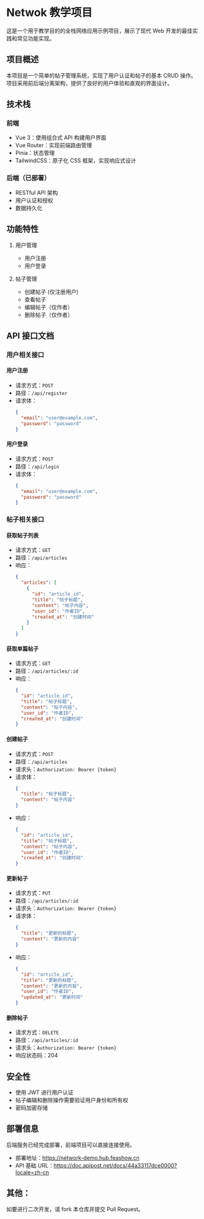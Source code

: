 # Netwok 教学项目

这是一个用于教学目的的全栈网络应用示例项目，展示了现代 Web 开发的最佳实践和常见功能实现。

## 项目概述

本项目是一个简单的帖子管理系统，实现了用户认证和帖子的基本 CRUD 操作。项目采用前后端分离架构，提供了良好的用户体验和直观的界面设计。

## 技术栈

### 前端

- Vue 3：使用组合式 API 构建用户界面
- Vue Router：实现前端路由管理
- Pinia：状态管理
- TailwindCSS：原子化 CSS 框架，实现响应式设计

### 后端（已部署）

- RESTful API 架构
- 用户认证和授权
- 数据持久化

## 功能特性

1. 用户管理

   - 用户注册
   - 用户登录

2. 帖子管理
   - 创建帖子 (仅注册用户)
   - 查看帖子
   - 编辑帖子（仅作者）
   - 删除帖子（仅作者）

## API 接口文档

### 用户相关接口

#### 用户注册

- 请求方式：`POST`
- 路径：`/api/register`
- 请求体：
  ```json
  {
    "email": "user@example.com",
    "password": "password"
  }
  ```

#### 用户登录

- 请求方式：`POST`
- 路径：`/api/login`
- 请求体：
  ```json
  {
    "email": "user@example.com",
    "password": "password"
  }
  ```

### 帖子相关接口

#### 获取帖子列表

- 请求方式：`GET`
- 路径：`/api/articles`
- 响应：
  ```json
  {
    "articles": [
      {
        "id": "article_id",
        "title": "帖子标题",
        "content": "帖子内容",
        "user_id": "作者ID",
        "created_at": "创建时间"
      }
    ]
  }
  ```

#### 获取单篇帖子

- 请求方式：`GET`
- 路径：`/api/articles/:id`
- 响应：
  ```json
  {
    "id": "article_id",
    "title": "帖子标题",
    "content": "帖子内容",
    "user_id": "作者ID",
    "created_at": "创建时间"
  }
  ```

#### 创建帖子

- 请求方式：`POST`
- 路径：`/api/articles`
- 请求头：`Authorization: Bearer {token}`
- 请求体：
  ```json
  {
    "title": "帖子标题",
    "content": "帖子内容"
  }
  ```
- 响应：
  ```json
  {
    "id": "article_id",
    "title": "帖子标题",
    "content": "帖子内容",
    "user_id": "作者ID",
    "created_at": "创建时间"
  }
  ```

#### 更新帖子

- 请求方式：`PUT`
- 路径：`/api/articles/:id`
- 请求头：`Authorization: Bearer {token}`
- 请求体：
  ```json
  {
    "title": "更新的标题",
    "content": "更新的内容"
  }
  ```
- 响应：
  ```json
  {
    "id": "article_id",
    "title": "更新的标题",
    "content": "更新的内容",
    "user_id": "作者ID",
    "updated_at": "更新时间"
  }
  ```

#### 删除帖子

- 请求方式：`DELETE`
- 路径：`/api/articles/:id`
- 请求头：`Authorization: Bearer {token}`
- 响应状态码：204

## 安全性

- 使用 JWT 进行用户认证
- 帖子编辑和删除操作需要验证用户身份和所有权
- 密码加密存储

## 部署信息

后端服务已经完成部署，前端项目可以直接连接使用。

- 部署地址：https://network-demo.hub.feashow.cn
- API 基础 URL：https://doc.apipost.net/docs/44a33117dce0000?locale=zh-cn

## 其他：

如要进行二次开发，请 fork 本仓库并提交 Pull Request。

